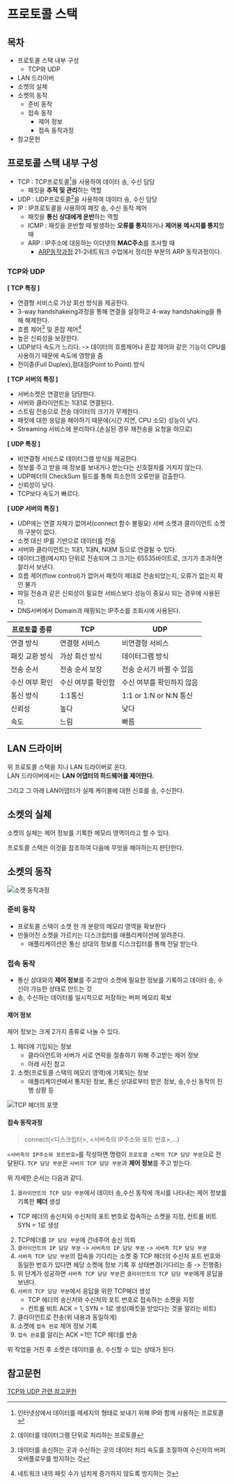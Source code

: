 # 프로토콜 스택

## 목차
- 프로토콜 스택 내부 구성
  - TCP와 UDP
- LAN 드라이버
- 소켓의 실체
- 소켓의 동작
  - 준비 동작
  - 접속 동작
    - 제어 정보
    - 접속 동작과정
- 참고문헌


## 프로토콜 스택 내부 구성
- TCP : TCP프로토콜[^TCPprotocol]을 사용하여 데이터 송, 수신 담당
  - 패킷을 **추적 및 관리**하는 역할
- UDP : UDP프로토콜[^UDPprotocol]을 사용하여 데이터 송, 수신 담당
- IP : IP프로토콜을 사용하여 패킷 송, 수신 동작 제어
  - 패킷을 **통신 상대에게 운반**하는 역할
  - ICMP : 패킷을 운반할 때 발생하는 **오류를 통지**하거나 **제어용 메시지를 통지**할때
  - ARP : IP주소에 대응하는 이더넷의 **MAC주소**를 조사할 때
    - [ARP동작과정](https://velog.io/@sunil1369/TCPIP-%EA%B8%B0%EC%B4%88%EC%99%80-JAVAC%EC%9D%84-%ED%99%9C%EC%9A%A9%ED%95%9C-%EB%84%A4%ED%8A%B8%EC%9B%8C%ED%81%AC-%ED%94%84%EB%A1%9C%EA%B7%B8%EB%9E%98%EB%B0%8D-1%EC%9E%A5) 21-2네트워크 수업에서 정리한 부분의 ARP 동작과정이다.

[^TCPprotocol]: 인터넷상에서 데이터를 메세지의 형태로 보내기 위해 IP와 함께 사용하는 프로토콜
[^UDPprotocol]: 데이터를 데이터그램 단위로 처리하는 프로토콜

### TCP와 UDP
**[ TCP 특징 ]**
- 연결형 서비스로 가상 회선 방식을 제공한다.
- 3-way handshakeing과정을 통해 연결을 설정하고 4-way handshaking을 통해 해제한다.
- 흐름 제어[^flowControl] 및 혼잡 제어[^CongestionControl]
- 높은 신뢰성을 보장한다.
- UDP보다 속도가 느리다. -> 데이터의 흐름제어나 혼잡 제어와 같은 기능이 CPU를 사용하기 때문에 속도에 영향을 줌
- 전이중(Full Duplex),점대점(Point to Point) 방식

[^flowControl]: 데이터를 송신하는 곳과 수신하는 곳의 데이터 처리 속도를 조절하여 수신자의 버퍼 오버플로우를 방지하는 것
[^CongestionControl]: 네트워크 내의 패킷 수가 넘치게 증가하지 않도록 방지하는 것

**[ TCP 서버의 특징 ]**
- 서버소켓은 연결만을 담당한다.
- 서버와 클라이언트는 1대1로 연결된다.
- 스트림 전송으로 전송 데이터의 크기가 무제한다.
- 패킷에 대한 응답을 해야하기 때문에(시간 지연, CPU 소모) 성능이 낮다.
- Streaming 서비스에 분리하다.(손실된 경우 재전송을 요청을 하므로)

**[ UDP 특징 ]**
- 비연결형 서비스로 데이터그램 방식을 제공한다.
- 정보를 주고 받을 때 정보를 보내거나 받는다는 신호절차를 거치지 않는다.
- UDP헤더의 CheckSum 필드를 통해 최소한의 오류만을 검출한다.
- 신뢰성이 낮다.
- TCP보다 속도가 빠르다.

**[ UDP 서버의 특징 ]**
- UDP에는 연결 자체가 없어서(connect 함수 불필요) 서버 소켓과 클라이언트 소켓의 구분이 없다.
- 소켓 대신 IP를 기반으로 데이터를 전송
- 서버와 클라이언트는 1대1, 1대N, N대M 등으로 연결될 수 있다.
- 데이터그램(메시지) 단위로 전송되며 그 크기는 65535바이트로, 크기가 초과하면 잘라서 보낸다.
- 흐름 제어(flow control)가 없어서 패킷이 제대로 전송되었는지, 오류가 없는지 확인 불가
- 파일 전송과 같은 신뢰성이 필요한 서비스보다 성능이 중요시 되는 경우에 사용된다.
- DNS서버에서 Domain과 매핑되는 IP주소를 조회시에 사용된다.


| 프로토콜 종류 | TCP | UDP |
|------|-------|---|
| 연결 방식 | 연결형 서비스 | 비연결형 서비스 |
| 패킷 교환 방식 | 가상 회선 방식 | 데이터그램 방식 |
| 전송 순서 | 전송 순서 보장 | 전송 순서가 바뀔 수 있음 |
| 수신 여부 확인 | 수신 여부를 확인함 | 수신 여부를 확인하지 않음 |
| 통신 방식 | 1:1통신 | 1:1 or 1:N or N:N 통신 |
| 신뢰성 | 높다 | 낮다 |
| 속도 | 느림 | 빠름 |


## LAN 드라이버
위 프로토콜 스택을 지나 LAN 드라이버로 온다.<br/>
LAN 드라이버에서는 **LAN 어댑터의 하드웨어를 제어한다.**<br/>

그리고 그 아래 LAN어댑터가 실제 케이블에 대한 신호를 송, 수신한다.<br/>


## 소켓의 실체
소켓의 실체는 제어 정보를 기록한 메모리 영역이라고 할 수 있다.<br/>

프로토콜 스택은 이것을 참조하여 다음에 무엇을 해야하는지 판단한다.<br/>

## 소켓의 동작
![소켓 동작과정](asset/socket.PNG)

### 준비 동작
- 프로토콜 스택이 소켓 한 개 분량의 메모리 영역을 확보한다
- 만들어진 소켓을 가르키는 디스크립터를 애플리케이션에 알려준다.
  - 애플리케이션은 통신 상대의 정보를 디스크립터를 통해 전달 받는다.

### 접속 동작
- 통신 상대와의 **제어 정보**를 주고받아 소켓에 필요한 정보를 기록하고 데이터 송, 수신이 가능한 상태로 만드는 것
- 송, 수신하는 데이터를 일시적으로 저장하는 버퍼 메모리 확보

#### 제어 정보
제어 정보는 크게 2가지 종류로 나눌 수 있다.
1. 헤더에 기입되는 정보
   - 클라이언트와 서버가 서로 연락을 절충하기 위해 주고받는 제어 정보
   - 아래 사진 참고
2. 소켓(프로토콜 스택의 메모리 영역)에 기록되는 정보
   - 애플리케이션에서 통지된 정보, 통신 상대로부터 받은 정보, 송,수신 동작의 진행 상황 등

![TCP 헤더의 포맷](asset/tcp_header.PNG)


#### 접속 동작과정
> connect(<디스크립터>, <서버측의 IP주소와 포트 번호>,...)

`<서버측의 IP주소와 포트번호>`를 작성하면 명령이 `프로토콜 스택의 TCP 담당 부분`으로 전달된다.
`TCP 담당 부분`은 `서버의 TCP 담당 부분`과 **제어 정보**를 주고 받는다.

위 자세한 순서는 다음과 같다.
1. `클라이언트의 TCP 담당 부분`에서 데이터 송,수신 동작에 개시를 나타내는 제어 정보를 기록한 **헤더** 생성
  - TCP 헤더의 송신처와 수신처의 포트 번호로 접속하는 소켓을 지정, 컨트롤 비트 SYN = 1로 생성
2. TCP헤더를 `IP 담당 부분`에 건네주어 송신 의뢰
3. `클라이언트의 IP 담당 부분` -> `서버측의 IP 담당 부분` -> `서버측 TCP 담딩 부분`
4. `서버측 TCP 담당 부분`의 접속을 기다리는 소켓 중 TCP 헤더의 수신처 포트 번호와 동일한 번호가 있다면 헤당 소켓에 정보 기록 후 상태변경(기다리는 중 -> 진행중)
5. 위 단계가 성공하면 `서버측 TCP 담당 부분`은 `클라이언트의 TCP 담당 부분`에게 응답을 보낸다.
6. `서버의 TCP 담당 부분`에서 응답을 위한 TCP헤더 생성
   - TCP 헤더의 송신처와 수신처의 포트 번호로 접속하는 소켓을 지정
   - 컨트롤 비트 ACK = 1, SYN = 1로 생성(패킷을 받았다는 것을 알리는 비트)
7. 클라이언트로 전송(위 내용과 동일하게)
8. 소켓에 `접속 완료` 제어 정보 기록
9. `접속 완료`를 알리는 ACK =1인 TCP 헤더를 반송

위 작업을 거친 후 소켓은 데이터를 송, 수신할 수 있는 상태가 된다.



## 참고문헌
[TCP와 UDP 관련 참고문헌](https://mangkyu.tistory.com/15)